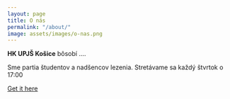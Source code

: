 ```yaml
---
layout: page
title: O nás
permalink: "/about/"
image: assets/images/o-nas.png
---
```


**HK UPJŠ Košice** bôsobí .... 

Sme partia študentov a nadšencov lezenia.
Stretávame sa každý štvrtok o 17:00

[Get it here](https://bootstrapstarter.com/jekyll-theme-memoirs/)

